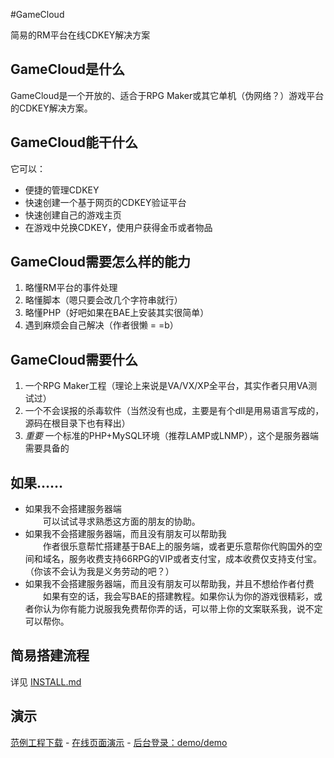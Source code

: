 #GameCloud

简易的RM平台在线CDKEY解决方案

## GameCloud是什么

GameCloud是一个开放的、适合于RPG Maker或其它单机（伪网络？）游戏平台的CDKEY解决方案。

## GameCloud能干什么

它可以：

- 便捷的管理CDKEY  
- 快速创建一个基于网页的CDKEY验证平台  
- 快速创建自己的游戏主页  
- 在游戏中兑换CDKEY，使用户获得金币或者物品

## GameCloud需要怎么样的能力

1. 略懂RM平台的事件处理  
2. 略懂脚本（嗯只要会改几个字符串就行）  
3. 略懂PHP（好吧如果在BAE上安装其实很简单）  
4. 遇到麻烦会自己解决（作者很懒 = =b）  

## GameCloud需要什么

1. 一个RPG Maker工程（理论上来说是VA/VX/XP全平台，其实作者只用VA测试过）  
2. 一个不会误报的杀毒软件（当然没有也成，主要是有个dll是用易语言写成的，源码在根目录下也有释出）  
3. *重要* 一个标准的PHP+MySQL环境（推荐LAMP或LNMP），这个是服务器端需要具备的

## 如果……

- 如果我不会搭建服务器端  
　　可以试试寻求熟悉这方面的朋友的协助。
- 如果我不会搭建服务器端，而且没有朋友可以帮助我  
　　作者很乐意帮忙搭建基于BAE上的服务端，或者更乐意帮你代购国外的空间和域名，服务收费支持66RPG的VIP或者支付宝，成本收费仅支持支付宝。（你该不会认为我是义务劳动的吧？）  
- 如果我不会搭建服务器端，而且没有朋友可以帮助我，并且不想给作者付费  
　　如果有空的话，我会写BAE的搭建教程。如果你认为你的游戏很精彩，或者你认为你有能力说服我免费帮你弄的话，可以带上你的文案联系我，说不定可以帮你。  

## 简易搭建流程

详见 [INSTALL.md](https://github.com/oott123/gamecloud/blob/master/INSTALL.md)

## 演示

[范例工程下载](http://pan.baidu.com/share/link?shareid=448229&uk=822553734) - [在线页面演示](http://3.gamecloudemo.duapp.com/) - [后台登录：demo/demo](http://3.gamecloudemo.duapp.com/index.php/modify/login)